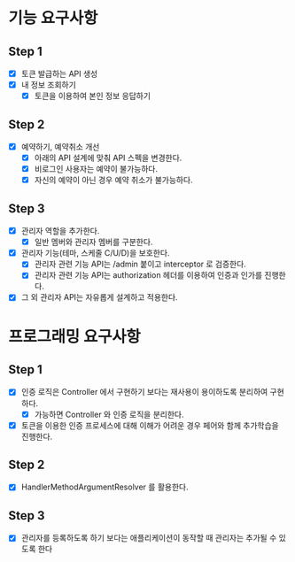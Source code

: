 # 기능 요구사항

## Step 1
 - [x] 토큰 발급하는 API 생성
 - [x] 내 정보 조회하기
   - [x] 토큰을 이용하여 본인 정보 응답하기

## Step 2
 - [x] 예약하기, 예약취소 개선
   - [x] 아래의 API 설계에 맞춰 API 스펙을 변경한다.
   - [x] 비로그인 사용자는 예약이 불가능하다. 
   - [x] 자신의 예약이 아닌 경우 예약 취소가 불가능하다.

## Step 3
 - [x] 관리자 역할을 추가한다.
   - [x] 일반 멤버와 관리자 멤버를 구분한다.
 - [x] 관리자 기능(테마, 스케줄 C/U/D)을 보호한다.
   - [x] 관리자 관련 기능 API는 /admin 붙이고 interceptor 로 검증한다.
   - [x] 관리자 관련 기능 API는 authorization 헤더를 이용하여 인증과 인가를 진행한다.
 - [x] 그 외 관리자 API는 자유롭게 설계하고 적용한다.

# 프로그래밍 요구사항

## Step 1
 - [x] 인증 로직은 Controller 에서 구현하기 보다는 재사용이 용이하도록 분리하여 구현하다.
   - [x] 가능하면 Controller 와 인증 로직을 분리한다.
 - [x] 토큰을 이용한 인증 프로세스에 대해 이해가 어려운 경우 페어와 함께 추가학습을 진행한다.

## Step 2
 - [x] HandlerMethodArgumentResolver 를 활용한다.

## Step 3
 - [x] 관리자를 등록하도록 하기 보다는 애플리케이션이 동작할 때 관리자는 추가될 수 있도록 한다